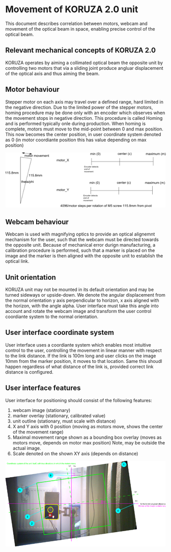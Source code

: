 # Movement of KORUZA 2.0 unit
This document describes correlation between motors, webcam and movement of the optical beam in space, enabling precise control of the optical beam.

## Relevant mechanical concepts of KORUZA 2.0
KORUZA operates by aiming a collimated optical beam the opposite unit by controlling two motors that via a sliding joint produce angluar displacement of the optical axis and thus aiming the beam.

## Motor behaviour
Stepper motor on each axis may travel over a defined range, hard limited in the negative direction. Due to the limited power of the stepper motors, homing procedure may be done only with an encoder which observes when the movement stops in negative direction. This procedure is called Homing and is performed typically onle during production. When homing is complete, motors must move to the mid-point between 0 and max position. This now becomes the center position, in user coordinate system denoted as 0 (in motor coordiante position this has value depending on max position)

![motor schematic](motor-image.png)

## Webcam behaviour
Webcam is used with magnifying optics to provide an optical alignemnt mechanism for the user, such that the webcam must be directed towards the opposite unit. Because of mechanical error durign manufacturing, a calibration procedure is performed, such that a marker is placed on the image and the marker is then aligned with the opposite unit to establish the optical link.

## Unit orientation
KORUZA unit may not be mounted in its default orientation and may be turned sideways or upside-down. We denote the angular displacement from the normal orientation y axis perpendicular to horizon, x axis aligned with the horizon, with the angle alpha. User interface must take this angle into account and rotate the webcam image and transform the user control coordiante system to the normal orientation.

## User interface coordinate system
User interface uses a coordiante system which enables most intuitive control to the user, controlling the movement in linear manner with respect to the link distance. If the link is 100m long and user clicks on the image 10mm from the marker position, it moves to that location. Same this shoudl happen regardless of what distance of the link is, provided correct link distance is configured.

## User interface features
User interface for positioning should consist of the following features:
 1. webcam image (stationary)
 1. marker overlay (stationary, calibrated value)
 1. unit outline (stationary, must scale with distance)
 1. X and Y axis with 0 position (moving as motors move, shows the center of the movement range)
 1. Maximal movement range shown as a bounding box overlay (moves as motors move, depends on motor max position) Note, may be outside the actual image.
 1. Scale denoted on the shown XY axis (depends on distance)
 
 ![ui schematic](ui-image.png)
